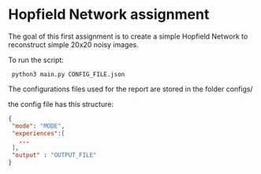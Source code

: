 # Hopfield Network assignment

The goal of this first assignment is to create a simple Hopfield Network to reconstruct
simple 20x20 noisy images.

To run the script:
```
 python3 main.py CONFIG_FILE.json
 ```

 The configurations files used for the report are stored in the folder configs/

 the config file has this structure:
 ```json
{
  "mode": "MODE",
  "experiences":[
    ...
  ],
  "output" : "OUTPUT_FILE"
}
 ```
 
